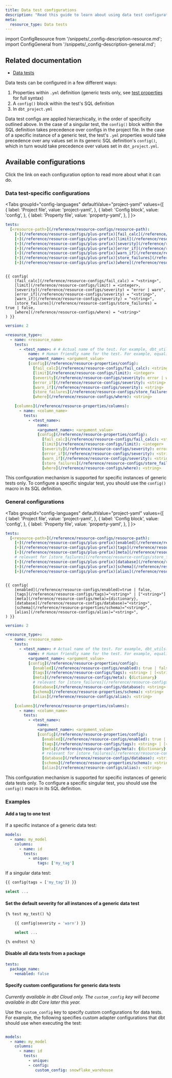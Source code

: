 ```yaml
---
title: Data test configurations
description: "Read this guide to learn about using data test configurations in dbt."
meta:
  resource_type: Data tests
---
```

import ConfigResource from '/snippets/_config-description-resource.md';
import ConfigGeneral from '/snippets/_config-description-general.md';


## Related documentation

* [Data tests](/docs/build/data-tests)

Data tests can be configured in a few different ways:
1. Properties within `.yml` definition (generic tests only, see [test properties](/reference/resource-properties/data-tests) for full syntax)
2. A `config()` block within the test's SQL definition
3. In `dbt_project.yml`

Data test configs are applied hierarchically, in the order of specificity outlined above. In the case of a singular test, the `config()` block within the SQL definition takes precedence over configs in the project file. In the case of a specific instance of a generic test, the test's `.yml` properties would take precedence over any values set in its generic SQL definition's `config()`, which in turn would take precedence over values set in `dbt_project.yml`.

## Available configurations

Click the link on each configuration option to read more about what it can do.

### Data test-specific configurations

<ConfigResource meta={frontMatter.meta} />

<Tabs
  groupId="config-languages"
  defaultValue="project-yaml"
  values={[
    { label: 'Project file', value: 'project-yaml', },
    { label: 'Config block', value: 'config', },
    { label: 'Property file', value: 'property-yaml', },
  ]
}>
<TabItem value="project-yaml">

<File name='dbt_project.yml'>

```yaml
tests:
  [<resource-path>](/reference/resource-configs/resource-path):
    [+](/reference/resource-configs/plus-prefix)[fail_calc](/reference/resource-configs/fail_calc): <string>
    [+](/reference/resource-configs/plus-prefix)[limit](/reference/resource-configs/limit): <integer>
    [+](/reference/resource-configs/plus-prefix)[severity](/reference/resource-configs/severity): error | warn
    [+](/reference/resource-configs/plus-prefix)[error_if](/reference/resource-configs/severity): <string>
    [+](/reference/resource-configs/plus-prefix)[warn_if](/reference/resource-configs/severity): <string>
    [+](/reference/resource-configs/plus-prefix)[store_failures](/reference/resource-configs/store_failures): true | false
    [+](/reference/resource-configs/plus-prefix)[where](/reference/resource-configs/where): <string>

```

</File>

</TabItem>


<TabItem value="config">

```jinja

{{ config(
    [fail_calc](/reference/resource-configs/fail_calc) = "<string>",
    [limit](/reference/resource-configs/limit) = <integer>,
    [severity](/reference/resource-configs/severity) = "error | warn",
    [error_if](/reference/resource-configs/severity) = "<string>",
    [warn_if](/reference/resource-configs/severity) = "<string>",
    [store_failures](/reference/resource-configs/store_failures) = true | false,
    [where](/reference/resource-configs/where) = "<string>"
) }}

```


</TabItem>

<TabItem value="property-yaml">

```yaml
version: 2

<resource_type>:
  - name: <resource_name>
    tests:
      - <test_name>: # # Actual name of the test. For example, dbt_utils.equality
          name: # Human friendly name for the test. For example, equality_fct_test_coverage
          <argument_name>: <argument_value>
          [config](/reference/resource-properties/config):
            [fail_calc](/reference/resource-configs/fail_calc): <string>
            [limit](/reference/resource-configs/limit): <integer>
            [severity](/reference/resource-configs/severity): error | warn
            [error_if](/reference/resource-configs/severity): <string>
            [warn_if](/reference/resource-configs/severity): <string>
            [store_failures](/reference/resource-configs/store_failures): true | false
            [where](/reference/resource-configs/where): <string>

    [columns](/reference/resource-properties/columns):
      - name: <column_name>
        tests:
          - <test_name>:
              name: 
              <argument_name>: <argument_value>
              [config](/reference/resource-properties/config):
                [fail_calc](/reference/resource-configs/fail_calc): <string>
                [limit](/reference/resource-configs/limit): <integer>
                [severity](/reference/resource-configs/severity): error | warn
                [error_if](/reference/resource-configs/severity): <string>
                [warn_if](/reference/resource-configs/severity): <string>
                [store_failures](/reference/resource-configs/store_failures): true | false
                [where](/reference/resource-configs/where): <string>
```

This configuration mechanism is supported for specific instances of generic tests only. To configure a specific singular test, you should use the `config()` macro in its SQL definition.


</TabItem>

</Tabs>


### General configurations

<ConfigGeneral />

<Tabs
  groupId="config-languages"
  defaultValue="project-yaml"
  values={[
    { label: 'Project file', value: 'project-yaml', },
    { label: 'Config block', value: 'config', },
    { label: 'Property file', value: 'property-yaml', },
  ]
}>
<TabItem value="project-yaml">


<File name='dbt_project.yml'>

```yaml
tests:
  [<resource-path>](/reference/resource-configs/resource-path):
    [+](/reference/resource-configs/plus-prefix)[enabled](/reference/resource-configs/enabled): true | false
    [+](/reference/resource-configs/plus-prefix)[tags](/reference/resource-configs/tags): <string> | [<string>]
    [+](/reference/resource-configs/plus-prefix)[meta](/reference/resource-configs/meta): {dictionary}
    # relevant for [store_failures](/reference/resource-configs/store_failures) only
    [+](/reference/resource-configs/plus-prefix)[database](/reference/resource-configs/database): <string>
    [+](/reference/resource-configs/plus-prefix)[schema](/reference/resource-properties/schema): <string>
    [+](/reference/resource-configs/plus-prefix)[alias](/reference/resource-configs/alias): <string>
```
</File>

</TabItem>

<TabItem value="config">


```jinja

{{ config(
    [enabled](/reference/resource-configs/enabled)=true | false,
    [tags](/reference/resource-configs/tags)="<string>" | ["<string>"]
    [meta](/reference/resource-configs/meta)={dictionary},
    [database](/reference/resource-configs/database)="<string>",
    [schema](/reference/resource-properties/schema)="<string>",
    [alias](/reference/resource-configs/alias)="<string>",
) }}

```

</TabItem>

<TabItem value="property-yaml">

```yaml
version: 2

<resource_type>:
  - name: <resource_name>
    tests:
      - <test_name>: # Actual name of the test. For example, dbt_utils.equality
          name: # Human friendly name for the test. For example, equality_fct_test_coverage
          <argument_name>: <argument_value>
          [config](/reference/resource-properties/config):
            [enabled](/reference/resource-configs/enabled): true | false
            [tags](/reference/resource-configs/tags): <string> | [<string>]
            [meta](/reference/resource-configs/meta): {dictionary}
            # relevant for [store_failures](/reference/resource-configs/store_failures) only
            [database](/reference/resource-configs/database): <string>
            [schema](/reference/resource-properties/schema): <string>
            [alias](/reference/resource-configs/alias): <string>

    [columns](/reference/resource-properties/columns):
      - name: <column_name>
        tests:
          - <test_name>:
              name: 
              <argument_name>: <argument_value>
              [config](/reference/resource-properties/config):
                [enabled](/reference/resource-configs/enabled): true | false
                [tags](/reference/resource-configs/tags): <string> | [<string>]
                [meta](/reference/resource-configs/meta): {dictionary}
                # relevant for [store_failures](/reference/resource-configs/store_failures) only
                [database](/reference/resource-configs/database): <string>
                [schema](/reference/resource-properties/schema): <string>
                [alias](/reference/resource-configs/alias): <string>
```

This configuration mechanism is supported for specific instances of generic data tests only. To configure a specific singular test, you should use the `config()` macro in its SQL definition.


</TabItem>


</Tabs>

### Examples

#### Add a tag to one test

If a specific instance of a generic data test:

<File name='models/<filename>.yml'>

```yml
models:
  - name: my_model
    columns:
      - name: id
        tests:
          - unique:
              tags: ['my_tag']
```

</File>

If a singular data test:

<File name='tests/<filename>.sql'>

```sql
{{ config(tags = ['my_tag']) }}

select ...
```

</File>

#### Set the default severity for all instances of a generic data test

<File name='macros/<filename>.sql'>

```sql
{% test my_test() %}

    {{ config(severity = 'warn') }}

    select ...

{% endtest %}
```

</File>

#### Disable all data tests from a package

<File name='dbt_project.yml'>

```yml
tests:
  package_name:
    +enabled: false
```

</File>

#### Specify custom configurations for generic data tests

_Currently available in dbt Cloud only. The `custom_config` key will become available in dbt Core later this year._

Use the `custom_config` key to specify custom configurations for data tests. For example, the following specifies custom adapter configurations that dbt should use when executing the test:


```yml

models:
  - name: my_model
    columns:
      - name: id
        tests:
          - unique:
          - config:
             custom_config: snowflake_warehouse

```